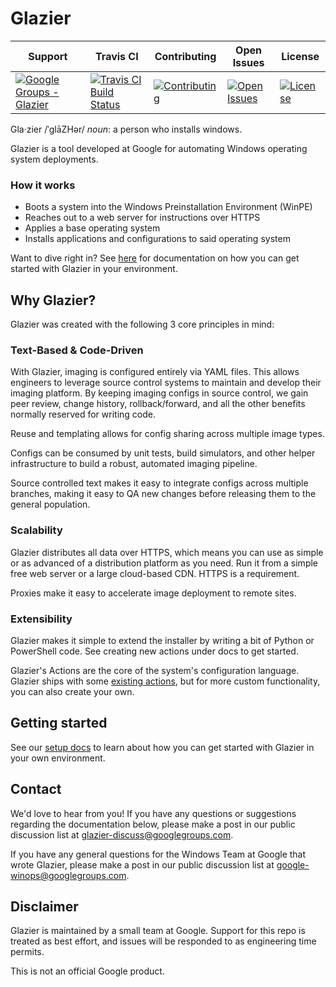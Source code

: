 # Glazier

| Support | Travis CI | Contributing | Open Issues | License |
|----------------|------------|------|---------|-------------|
[![Google Groups - Glazier](https://img.shields.io/badge/Support-Google%20Groups-blue)](https://groups.google.com/forum/#!forum/glazier-discuss) | [![Travis CI Build Status](https://img.shields.io/travis/google/glazier)](https://travis-ci.org/google/glazier) | [![Contributing](https://img.shields.io/badge/contributions-welcome-brightgreen)](https://github.com/google/glazier/blob/master/CONTRIBUTING.md) | [![Open Issues](https://img.shields.io/github/issues/google/glazier)](https://github.com/google/glazier/issues) | [![License](https://img.shields.io/badge/License-Apache%202.0-orange.svg)](https://github.com/google/glazier/blob/master/LICENSE)

Gla·zier /ˈɡlāZHər/ *noun*: a person who installs windows.

Glazier is a tool developed at Google for automating Windows operating system deployments.

### How it works

*   Boots a system into the Windows Preinstallation Environment (WinPE)
*   Reaches out to a web server for instructions over HTTPS
*   Applies a base operating system
*   Installs applications and configurations to said operating system

Want to dive right in? See [here](doc) for documentation on how you can get started with Glazier in your environment.

## Why Glazier?

Glazier was created with the following 3 core principles in mind:

### Text-Based & Code-Driven

With Glazier, imaging is configured entirely via YAML files. This allows
engineers to leverage source control systems to maintain and develop their
imaging platform. By keeping imaging configs in source control, we gain peer
review, change history, rollback/forward, and all the other benefits normally
reserved for writing code.

Reuse and templating allows for config sharing across multiple image types.

Configs can be consumed by unit tests, build simulators, and other helper
infrastructure to build a robust, automated imaging pipeline.

Source controlled text makes it easy to integrate configs across multiple
branches, making it easy to QA new changes before releasing them to the general
population.

### Scalability

Glazier distributes all data over HTTPS, which means you can use as simple or as
advanced of a distribution platform as you need. Run it from a simple free web
server or a large cloud-based CDN. HTTPS is a requirement.

Proxies make it easy to accelerate image deployment to remote sites.

### Extensibility

Glazier makes it simple to extend the installer by writing a bit of Python or
PowerShell code. See creating new actions under docs to get started.

Glazier's Actions are the core of the system's configuration language. Glazier
ships with some [existing actions](glazier/lib/actions), but for more
custom functionality, you can also create your own.

## Getting started

See our [setup docs](doc/setup) to learn about how you can get started with Glazier in your own environment.

## Contact

We'd love to hear from you! If you have any questions or suggestions regarding
the documentation below, please make a post in our public discussion list at
[glazier-discuss@googlegroups.com](https://groups.google.com/forum/#!forum/glazier-discuss).

If you have any general questions for the Windows Team at Google that wrote Glazier, please make a post in our public discussion list at
[google-winops@googlegroups.com](https://groups.google.com/forum/#!forum/google-winops).

## Disclaimer

Glazier is maintained by a small team at Google. Support for this repo is treated as best effort, and issues will be responded to as engineering time permits.

This is not an official Google product.
